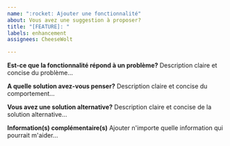 ```yaml
---
name: ":rocket: Ajouter une fonctionnalité"
about: Vous avez une suggestion à proposer?
title: "[FEATURE]: "
labels: enhancement
assignees: CheeseWolt

---
```


**Est-ce que la fonctionnalité répond à un problème?**
Description claire et concise du problème…

**A quelle solution avez-vous penser?**
Description claire et concise du comportement…

**Vous avez une solution alternative?**
Description claire et concise de la solution alternative…

**Information(s) complémentaire(s)**
Ajouter n'importe quelle information qui pourrait m'aider...
